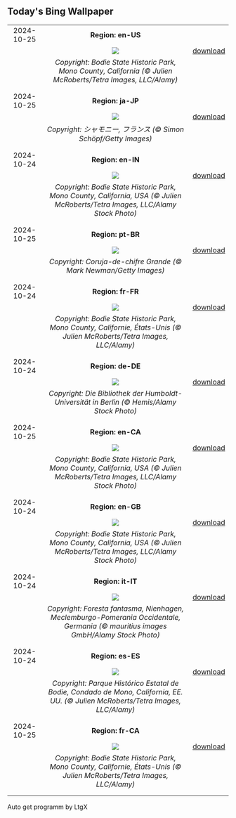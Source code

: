 ## Today's Bing Wallpaper
|      |      |      |
| :----: | :----: | :----: |
|2024-10-25|**Region: en-US**||
||![](https://www.bing.com/th?id=OHR.BodieCalifornia_EN-US3185568116_UHD.jpg&pid=hp&w=1152&h=648&rs=1&c=4)| [download](https://www.bing.com/th?id=OHR.BodieCalifornia_EN-US3185568116_UHD.jpg)|
||*Copyright: Bodie State Historic Park, Mono County, California (© Julien McRoberts/Tetra Images, LLC/Alamy)*
||
|||
|2024-10-25|**Region: ja-JP**||
||![](https://www.bing.com/th?id=OHR.MontBlancMassif_JA-JP5454742573_UHD.jpg&pid=hp&w=1152&h=648&rs=1&c=4)| [download](https://www.bing.com/th?id=OHR.MontBlancMassif_JA-JP5454742573_UHD.jpg)|
||*Copyright: シャモニー, フランス (© Simon Schöpf/Getty Images)*
||
|||
|2024-10-24|**Region: en-IN**||
||![](https://www.bing.com/th?id=OHR.BodieCalifornia_EN-IN0325721047_UHD.jpg&pid=hp&w=1152&h=648&rs=1&c=4)| [download](https://www.bing.com/th?id=OHR.BodieCalifornia_EN-IN0325721047_UHD.jpg)|
||*Copyright: Bodie State Historic Park, Mono County, California, USA (© Julien McRoberts/Tetra Images, LLC/Alamy Stock Photo)*
||
|||
|2024-10-25|**Region: pt-BR**||
||![](https://www.bing.com/th?id=OHR.GreatOwl_PT-BR6294923796_UHD.jpg&pid=hp&w=1152&h=648&rs=1&c=4)| [download](https://www.bing.com/th?id=OHR.GreatOwl_PT-BR6294923796_UHD.jpg)|
||*Copyright: Coruja-de-chifre Grande (© Mark Newman/Getty Images)*
||
|||
|2024-10-24|**Region: fr-FR**||
||![](https://www.bing.com/th?id=OHR.BodieCalifornia_FR-FR2619483775_UHD.jpg&pid=hp&w=1152&h=648&rs=1&c=4)| [download](https://www.bing.com/th?id=OHR.BodieCalifornia_FR-FR2619483775_UHD.jpg)|
||*Copyright: Bodie State Historic Park, Mono County, Californie, États-Unis (© Julien McRoberts/Tetra Images, LLC/Alamy)*
||
|||
|2024-10-24|**Region: de-DE**||
||![](https://www.bing.com/th?id=OHR.HumboldtUniversityLibrary_DE-DE9129729075_UHD.jpg&pid=hp&w=1152&h=648&rs=1&c=4)| [download](https://www.bing.com/th?id=OHR.HumboldtUniversityLibrary_DE-DE9129729075_UHD.jpg)|
||*Copyright: Die Bibliothek der Humboldt-Universität in Berlin (© Hemis/Alamy Stock Photo)*
||
|||
|2024-10-25|**Region: en-CA**||
||![](https://www.bing.com/th?id=OHR.BodieCalifornia_EN-CA4900321008_UHD.jpg&pid=hp&w=1152&h=648&rs=1&c=4)| [download](https://www.bing.com/th?id=OHR.BodieCalifornia_EN-CA4900321008_UHD.jpg)|
||*Copyright: Bodie State Historic Park, Mono County, California, USA (© Julien McRoberts/Tetra Images, LLC/Alamy Stock Photo)*
||
|||
|2024-10-24|**Region: en-GB**||
||![](https://www.bing.com/th?id=OHR.BodieCalifornia_EN-GB1752364687_UHD.jpg&pid=hp&w=1152&h=648&rs=1&c=4)| [download](https://www.bing.com/th?id=OHR.BodieCalifornia_EN-GB1752364687_UHD.jpg)|
||*Copyright: Bodie State Historic Park, Mono County, California, USA (© Julien McRoberts/Tetra Images, LLC/Alamy Stock Photo)*
||
|||
|2024-10-24|**Region: it-IT**||
||![](https://www.bing.com/th?id=OHR.GhostForest_IT-IT8926574914_UHD.jpg&pid=hp&w=1152&h=648&rs=1&c=4)| [download](https://www.bing.com/th?id=OHR.GhostForest_IT-IT8926574914_UHD.jpg)|
||*Copyright: Foresta fantasma, Nienhagen, Meclemburgo-Pomerania Occidentale, Germania (© mauritius images GmbH/Alamy Stock Photo)*
||
|||
|2024-10-24|**Region: es-ES**||
||![](https://www.bing.com/th?id=OHR.BodieCalifornia_ES-ES5750296287_UHD.jpg&pid=hp&w=1152&h=648&rs=1&c=4)| [download](https://www.bing.com/th?id=OHR.BodieCalifornia_ES-ES5750296287_UHD.jpg)|
||*Copyright: Parque Histórico Estatal de Bodie, Condado de Mono, California, EE. UU. (© Julien McRoberts/Tetra Images, LLC/Alamy)*
||
|||
|2024-10-25|**Region: fr-CA**||
||![](https://www.bing.com/th?id=OHR.BodieCalifornia_FR-CA3435010642_UHD.jpg&pid=hp&w=1152&h=648&rs=1&c=4)| [download](https://www.bing.com/th?id=OHR.BodieCalifornia_FR-CA3435010642_UHD.jpg)|
||*Copyright: Bodie State Historic Park, Mono County, Californie, États-Unis (© Julien McRoberts/Tetra Images, LLC/Alamy)*
||
|||

Auto get programm by LtgX
